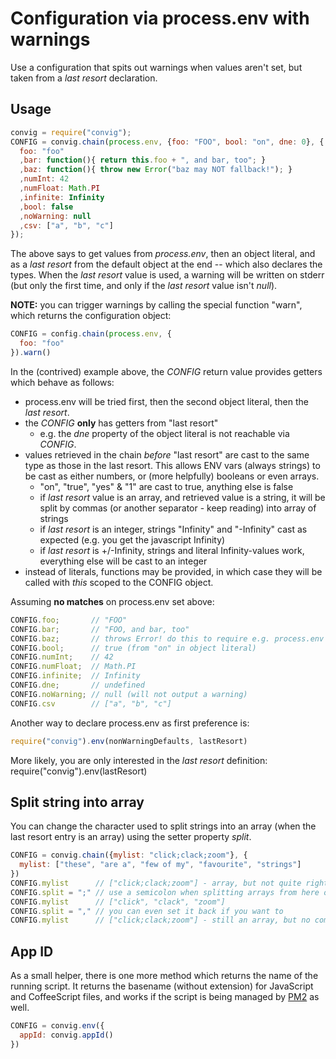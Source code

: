 # Configuration via process.env with warnings

Use a configuration that spits out warnings when values aren't set, but taken
from a *last resort* declaration.

## Usage

```javascript
convig = require("convig");
CONFIG = convig.chain(process.env, {foo: "FOO", bool: "on", dne: 0}, {
  foo: "foo"
  ,bar: function(){ return this.foo + ", and bar, too"; }
  ,baz: function(){ throw new Error("baz may NOT fallback!"); }
  ,numInt: 42
  ,numFloat: Math.PI
  ,infinite: Infinity
  ,bool: false
  ,noWarning: null
  ,csv: ["a", "b", "c"]
});
```

The above says to get values from *process.env*, then an object literal, and as
a *last resort* from the default object at the end -- which also declares the
types. When the *last resort* value is used, a warning will be written on stderr
(but only the first time, and only if the *last resort* value isn't *null*).

**NOTE:** you can trigger warnings by calling the special function "warn", which
  returns the configuration object:

```javascript
CONFIG = config.chain(process.env, {
  foo: "foo"
}).warn()
```


In the (contrived) example above, the *CONFIG* return value provides getters
which behave as follows:
- process.env will be tried first, then the second object literal, then the
  *last resort*.
- the *CONFIG* **only** has getters from "last resort"
  - e.g. the *dne* property of the object literal is not reachable via *CONFIG*.
- values retrieved in the chain *before* "last resort" are cast to the same type
  as those in the last resort. This allows ENV vars (always strings) to be cast
  as either numbers, or (more helpfully) booleans or even arrays.
  - "on", "true", "yes" & "1" are cast to true, anything else is false
  - if *last resort* value is an array, and retrieved value is a string, it will
    be split by commas (or another separator - keep reading) into array of
    strings
  - if *last resort* is an integer, strings "Infinity" and "-Infinity" cast as
    expected (e.g. you get the javascript Infinity)
  - if *last resort* is +/-Infinity, strings and literal Infinity-values work,
    everything else will be cast to an integer
- instead of literals, functions may be provided, in which case they will be
  called with *this* scoped to the CONFIG object.

Assuming **no matches** on process.env set above:

```javascript
CONFIG.foo;       // "FOO"
CONFIG.bar;       // "FOO, and bar, too"
CONFIG.baz;       // throws Error! do this to require e.g. process.env to be set
CONFIG.bool;      // true (from "on" in object literal)
CONFIG.numInt;    // 42
CONFIG.numFloat;  // Math.PI
CONFIG.infinite;  // Infinity
CONFIG.dne;       // undefined
CONFIG.noWarning; // null (will not output a warning)
CONFIG.csv        // ["a", "b", "c"]
```

Another way to declare process.env as first preference is:

```javascript
require("convig").env(nonWarningDefaults, lastResort)
```

More likely, you are only interested in the *last resort* definition:
require("convig").env(lastResort)

## Split string into array

You can change the character used to split strings into an array (when the last
resort entry is an array) using the setter property *split*.

```javascript
CONFIG = convig.chain({mylist: "click;clack;zoom"}, {
  mylist: ["these", "are a", "few of my", "favourite", "strings"]
})
CONFIG.mylist      // ["click;clack;zoom"] - array, but not quite right
CONFIG.split = ";" // use a semicolon when splitting arrays from here on out
CONFIG.mylist      // ["click", "clack", "zoom"]
CONFIG.split = "," // you can even set it back if you want to
CONFIG.mylist      // ["click;clack;zoom"] - still an array, but no comma!
```

## App ID

As a small helper, there is one more method which returns the name of the
running script. It returns the basename (without extension) for JavaScript and
CoffeeScript files, and works if the script is being managed by
[PM2](https://github.com/Unitech/pm2) as well.

```javascript
CONFIG = convig.env({
  appId: convig.appId()
})
```
